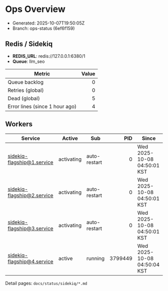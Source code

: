 # Ops Overview

- Generated: 2025-10-07T19:50:05Z
- Branch: ops-status (6ef6f159)

## Redis / Sidekiq
- **REDIS_URL**: redis://127.0.0.1:6380/1
- **Queue**: llm_seo

| Metric | Value |
|---|---:|
| Queue backlog | 0 |
| Retries (global) | 0 |
| Dead (global) | 5 |
| Error lines (since 1 hour ago) | 4 |

## Workers
| Service | Active | Sub | PID | Since |
|---|---|---|---:|---|
| sidekiq-flagship@1.service | activating | auto-restart | 0 | Wed 2025-10-08 04:50:01 KST |
| sidekiq-flagship@2.service | activating | auto-restart | 0 | Wed 2025-10-08 04:50:01 KST |
| sidekiq-flagship@3.service | activating | auto-restart | 0 | Wed 2025-10-08 04:50:01 KST |
| sidekiq-flagship@4.service | active | running | 3799449 | Wed 2025-10-08 04:50:04 KST |

Detail pages: `docs/status/sidekiq/*.md`
